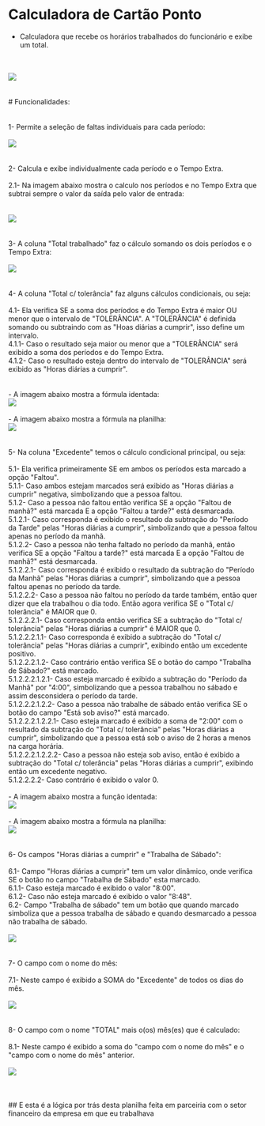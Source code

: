 # Calculadora de Cartão Ponto

- Calculadora que recebe os horários trabalhados do funcionário e exibe um total.
<br>
<br>
<img src="https://user-images.githubusercontent.com/50367720/113009480-5d13fe00-914e-11eb-829f-f35d8aa09bf1.png"/>
<br>
<br>
<br>
# Funcionalidades:
<br>
<br>
<br>
1- Permite a seleção de faltas individuais para cada período:
<br>
<br>
<img src="https://user-images.githubusercontent.com/50367720/113009828-b2500f80-914e-11eb-9637-a94ba4679a4a.png"/>
<br>
<br>
<br>
2- Calcula e exibe individualmente cada período e o Tempo Extra.
<br>
<br>
2.1- Na imagem abaixo mostra o calculo nos períodos e no Tempo Extra que subtrai sempre o valor da saída pelo valor de entrada:<br>
<br>
<br>
<img src="https://user-images.githubusercontent.com/50367720/113015975-6a33eb80-9154-11eb-9aba-e5b1dbe1c7a3.png"/>
<br>
<br>
<br>
3- A coluna "Total trabalhado" faz o cálculo somando os dois períodos e o Tempo Extra:
<br>
<br>
<img src="https://user-images.githubusercontent.com/50367720/113019080-99982780-9157-11eb-9ecf-8c27f39bf2f9.png"/>
<br>
<br>
<br>
4- A coluna "Total c/ tolerância" faz alguns cálculos condicionais, ou seja:
<br>
<br>
4.1- Ela verifica SE a soma dos períodos e do Tempo Extra é maior OU menor que o intervalo de "TOLERÂNCIA". A "TOLERÂNCIA" é definida somando ou subtraindo com as "Hoas diárias a cumprir", isso define um intervalo.<br>
4.1.1- Caso o resultado seja maior ou menor que a "TOLERÂNCIA" será exibido a soma dos períodos e do Tempo Extra.<br>
4.1.2- Caso o resultado esteja dentro do intervalo de "TOLERÂNCIA" será exibido as "Horas diárias a cumprir".<br>
<br>
<br>
- A imagem abaixo mostra a fórmula identada: <br>
<img src="https://user-images.githubusercontent.com/50367720/113031651-58a70f80-9165-11eb-8ac5-d5bcab0f8ed8.png"/>
<br>
<br>
- A imagem abaixo mostra a fórmula na planilha:<br>
<img src="https://user-images.githubusercontent.com/50367720/113032232-ff8bab80-9165-11eb-9407-bfdb51cd7e07.png"/>
<br>
<br>
<br>
5- Na coluna "Excedente" temos o cálculo condicional principal, ou seja:
<br>
<br>
5.1- Ela verifica primeiramente SE em ambos os períodos esta marcado a opção "Faltou".<br>
5.1.1- Caso ambos estejam marcados será exibido as "Horas diárias a cumprir" negativa, simbolizando que a pessoa faltou.<br>
5.1.2- Caso a pessoa não faltou então verifica SE a opção "Faltou de manhã?" está marcada E a opção "Faltou a tarde?" está desmarcada.<br>
5.1.2.1- Caso corresponda é exibido o resultado da subtração do "Período da Tarde" pelas "Horas diárias a cumprir", simbolizando que a pessoa faltou apenas no período da manhã.<br>
5.1.2.2- Caso a pessoa não tenha faltado no período da manhã, então verifica SE a opção "Faltou a tarde?" está marcada E a opção "Faltou de manhã?" está desmarcada.<br>
5.1.2.2.1- Caso corresponda é exibido o resultado da subtração do "Período da Manhã" pelas "Horas diárias a cumprir", simbolizando que a pessoa faltou apenas no período da tarde.<br>
5.1.2.2.2- Caso a pessoa não faltou no período da tarde também, então quer dizer que ela trabalhou o dia todo. Então agora verifica SE o "Total c/ tolerância" é MAIOR que 0.<br>
5.1.2.2.2.1- Caso corresponda então verifica SE a subtração do "Total c/ tolerância" pelas "Horas diárias a cumprir" é MAIOR que 0.<br>
5.1.2.2.2.1.1- Caso corresponda é exibido a subtração do "Total c/ tolerância" pelas "Horas diárias a cumprir", exibindo então um excedente positivo.<br>
5.1.2.2.2.1.2- Caso contrário então verifica SE o botão do campo "Trabalha de Sábado?" está marcado.<br>
5.1.2.2.2.1.2.1- Caso esteja marcado é exibido a subtração do "Período da Manhã" por "4:00", simbolizando que a pessoa trabalhou no sábado e assim desconsidera o período da tarde.<br>
5.1.2.2.2.1.2.2- Caso a pessoa não trabalhe de sábado então verifica SE o botão do campo "Está sob aviso?" está marcado.<br>
5.1.2.2.2.1.2.2.1- Caso esteja marcado é exibido a soma de "2:00" com o resultado da subtração do "Total c/ tolerância" pelas "Horas diárias a cumprir", simbolizando que a pessoa está sob o aviso de 2 horas a menos na carga horária.<br>
5.1.2.2.2.1.2.2.2- Caso a pessoa não esteja sob aviso, então é exibido a subtração do "Total c/ tolerância" pelas "Horas diárias a cumprir", exibindo então um excedente negativo.<br>
5.1.2.2.2.2- Caso contrário é exibido o valor 0.
<br>
<br>
- A imagem abaixo mostra a função identada:
<br>
<img src="https://user-images.githubusercontent.com/50367720/113047704-04f1f180-9178-11eb-834f-41bd880f3ccb.png"/>
<br>
<br>
- A imagem abaixo mostra a fórmula na planilha:
<br>
<img src="https://user-images.githubusercontent.com/50367720/113048034-7467e100-9178-11eb-89b3-c9cba1884958.png"/>
<br>
<br>
<br>
6- Os campos "Horas diárias a cumprir" e "Trabalha de Sábado":
<br>
<br>
6.1- Campo "Horas diárias a cumprir" tem um valor dinâmico, onde verifica SE o botão no campo "Trabalha de Sábado" esta marcado.<br>
6.1.1- Caso esteja marcado é exibido o valor "8:00".<br>
6.1.2- Caso não esteja marcado é exibido o valor "8:48".<br>
6.2- Campo "Trabalha de sábado" tem um botão que quando marcado simboliza que a pessoa trabalha de sábado e quando desmarcado a pessoa não trabalha de sábado.
<br>
<br>
<img src="https://user-images.githubusercontent.com/50367720/113048970-7ed6aa80-9179-11eb-97df-1b79911f276a.png"/>
<br>
<br>
<br>
7- O campo com o nome do mês:
<br>
<br>
7.1- Neste campo é exibido a SOMA do "Excedente" de todos os dias do mês.
<br>
<br>
<img src="https://user-images.githubusercontent.com/50367720/113050550-58197380-917b-11eb-80ef-6b8767bb73ca.png"/>
<br>
<br>
<br>
8- O campo com o nome "TOTAL" mais o(os) mês(es) que é calculado:
<br>
<br>
8.1- Neste campo é exibido a soma do "campo com o nome do mês" e o "campo com o nome do mês" anterior.
<br>
<br>
<img src="https://user-images.githubusercontent.com/50367720/113051439-57351180-917c-11eb-8bb8-cf989a5e9895.png"/>
<br>
<br>
<br>
<br>
## E esta é a lógica por trás desta planilha feita em parceiria com o setor financeiro da empresa em que eu trabalhava
